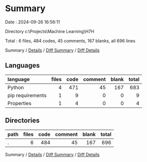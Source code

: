 # Summary

Date : 2024-09-26 16:56:11

Directory c:\\Projects\\Machine Learning\\H7H

Total : 6 files,  484 codes, 45 comments, 167 blanks, all 696 lines

Summary / [Details](details.md) / [Diff Summary](diff.md) / [Diff Details](diff-details.md)

## Languages
| language | files | code | comment | blank | total |
| :--- | ---: | ---: | ---: | ---: | ---: |
| Python | 4 | 471 | 45 | 167 | 683 |
| pip requirements | 1 | 9 | 0 | 0 | 9 |
| Properties | 1 | 4 | 0 | 0 | 4 |

## Directories
| path | files | code | comment | blank | total |
| :--- | ---: | ---: | ---: | ---: | ---: |
| . | 6 | 484 | 45 | 167 | 696 |

Summary / [Details](details.md) / [Diff Summary](diff.md) / [Diff Details](diff-details.md)